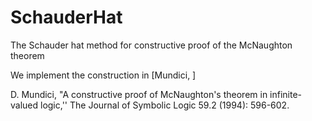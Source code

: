 # SchauderHat
 The Schauder hat method for constructive proof of the McNaughton theorem

We implement the construction in [Mundici, ]

D. Mundici, "A constructive proof of McNaughton's theorem in infinite-valued logic,'' The Journal of Symbolic Logic 59.2 (1994): 596-602.

